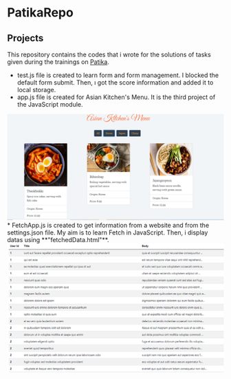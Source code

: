 # PatikaRepo
## Projects<br/>

This repository contains the codes that i wrote for the solutions of tasks given during the trainings on <a href="https://app.patika.dev/">Patika</a>.

* test.js file is created to learn form and form management. I blocked the default form submit. Then, ı got the score information and added it to local storage.
* app.js file is created for Asian Kitchen's Menu. It is the third project of the JavaScript module.
<img src="https://github.com/baristutakli/PatikaRepo/blob/master/MenuProjectScreenshot.png" >
</br>
* FetchApp.js is created to get information from a website and from the settings.json file. My aim is to learn Fetch in JavaScript. Then, i display datas using **"fetchedData.html"**.
<img src="https://github.com/baristutakli/PatikaRepo/blob/master/fetchedData.png" ></br>

